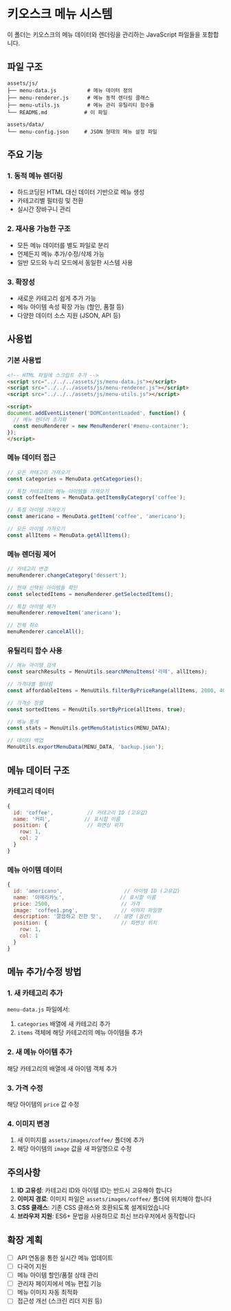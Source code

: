 # 키오스크 메뉴 시스템

이 폴더는 키오스크의 메뉴 데이터와 렌더링을 관리하는 JavaScript 파일들을 포함합니다.

## 파일 구조

```
assets/js/
├── menu-data.js          # 메뉴 데이터 정의
├── menu-renderer.js      # 메뉴 동적 렌더링 클래스
├── menu-utils.js         # 메뉴 관리 유틸리티 함수들
└── README.md            # 이 파일

assets/data/
└── menu-config.json     # JSON 형태의 메뉴 설정 파일
```

## 주요 기능

### 1. 동적 메뉴 렌더링
- 하드코딩된 HTML 대신 데이터 기반으로 메뉴 생성
- 카테고리별 필터링 및 전환
- 실시간 장바구니 관리

### 2. 재사용 가능한 구조
- 모든 메뉴 데이터를 별도 파일로 분리
- 언제든지 메뉴 추가/수정/삭제 가능
- 일반 모드와 누리 모드에서 동일한 시스템 사용

### 3. 확장성
- 새로운 카테고리 쉽게 추가 가능
- 메뉴 아이템 속성 확장 가능 (할인, 품절 등)
- 다양한 데이터 소스 지원 (JSON, API 등)

## 사용법

### 기본 사용법

```html
<!-- HTML 파일에 스크립트 추가 -->
<script src="../../../assets/js/menu-data.js"></script>
<script src="../../../assets/js/menu-renderer.js"></script>
<script src="../../../assets/js/menu-utils.js"></script>

<script>
document.addEventListener('DOMContentLoaded', function() {
  // 메뉴 렌더러 초기화
  const menuRenderer = new MenuRenderer('#menu-container');
});
</script>
```

### 메뉴 데이터 접근

```javascript
// 모든 카테고리 가져오기
const categories = MenuData.getCategories();

// 특정 카테고리의 메뉴 아이템들 가져오기
const coffeeItems = MenuData.getItemsByCategory('coffee');

// 특정 아이템 가져오기
const americano = MenuData.getItem('coffee', 'americano');

// 모든 아이템 가져오기
const allItems = MenuData.getAllItems();
```

### 메뉴 렌더링 제어

```javascript
// 카테고리 변경
menuRenderer.changeCategory('dessert');

// 현재 선택된 아이템들 확인
const selectedItems = menuRenderer.getSelectedItems();

// 특정 아이템 제거
menuRenderer.removeItem('americano');

// 전체 취소
menuRenderer.cancelAll();
```

### 유틸리티 함수 사용

```javascript
// 메뉴 아이템 검색
const searchResults = MenuUtils.searchMenuItems('라떼', allItems);

// 가격대별 필터링
const affordableItems = MenuUtils.filterByPriceRange(allItems, 2000, 4000);

// 가격순 정렬
const sortedItems = MenuUtils.sortByPrice(allItems, true);

// 메뉴 통계
const stats = MenuUtils.getMenuStatistics(MENU_DATA);

// 데이터 백업
MenuUtils.exportMenuData(MENU_DATA, 'backup.json');
```

## 메뉴 데이터 구조

### 카테고리 데이터
```javascript
{
  id: 'coffee',           // 카테고리 ID (고유값)
  name: '커피',           // 표시할 이름
  position: {             // 화면상 위치
    row: 1,
    col: 2
  }
}
```

### 메뉴 아이템 데이터
```javascript
{
  id: 'americano',                    // 아이템 ID (고유값)
  name: '아메리카노',                  // 표시할 이름
  price: 2500,                       // 가격
  image: 'coffee1.png',              // 이미지 파일명
  description: '깔끔하고 진한 맛',    // 설명 (옵션)
  position: {                        // 화면상 위치
    row: 1,
    col: 1
  }
}
```

## 메뉴 추가/수정 방법

### 1. 새 카테고리 추가
`menu-data.js` 파일에서:
1. `categories` 배열에 새 카테고리 추가
2. `items` 객체에 해당 카테고리의 메뉴 아이템들 추가

### 2. 새 메뉴 아이템 추가
해당 카테고리의 배열에 새 아이템 객체 추가

### 3. 가격 수정
해당 아이템의 `price` 값 수정

### 4. 이미지 변경
1. 새 이미지를 `assets/images/coffee/` 폴더에 추가
2. 해당 아이템의 `image` 값을 새 파일명으로 수정

## 주의사항

1. **ID 고유성**: 카테고리 ID와 아이템 ID는 반드시 고유해야 합니다
2. **이미지 경로**: 이미지 파일은 `assets/images/coffee/` 폴더에 위치해야 합니다
3. **CSS 클래스**: 기존 CSS 클래스와 호환되도록 설계되었습니다
4. **브라우저 지원**: ES6+ 문법을 사용하므로 최신 브라우저에서 동작합니다

## 확장 계획

- [ ] API 연동을 통한 실시간 메뉴 업데이트
- [ ] 다국어 지원
- [ ] 메뉴 아이템 할인/품절 상태 관리
- [ ] 관리자 페이지에서 메뉴 편집 기능
- [ ] 메뉴 이미지 자동 최적화
- [ ] 접근성 개선 (스크린 리더 지원 등)